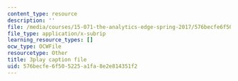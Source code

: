 ```yaml
---
content_type: resource
description: ''
file: /media/courses/15-071-the-analytics-edge-spring-2017/576becfe6f505225a1fa8e2e814351f2_4bsc1II5KK0.vtt
file_type: application/x-subrip
learning_resource_types: []
ocw_type: OCWFile
resourcetype: Other
title: 3play caption file
uid: 576becfe-6f50-5225-a1fa-8e2e814351f2
---
```

